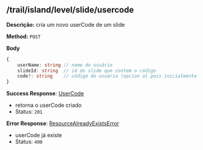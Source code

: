## /trail/island/level/slide/usercode

**Descrição:** cria um novo userCode de um slide

**Method:** `POST`

**Body**

```typescript
{
    userName: string // nome do usuário
    slideId: string  // id do slide que contem o código
    code?: string    // código do usuário (opcion al pois inicialmente é vazio)
}
```

**Success Response**: [UserCode](../../../../src/domain/trilhas/@entities/userCode.ts)
- retorna o userCode criado
- Status: `201`

**Error Response**: [ResourceAlreadyExistsError](../../../../src/core/errors/resource-already-exists-error.ts)
- userCode já existe
- Status: `400`